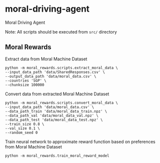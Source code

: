 # moral-driving-agent
Moral Driving Agent

Note: All scripts should be executed from `src/` directory

## Moral Rewards
Extract data from Moral Machine Dataset
```
python -m moral_rewards.scripts.extract_moral_data \
--input_data_path 'data/SharedResponses.csv' \
--output_data_path 'data/moral_data.csv' \
--countries 'SGP' \
--chunksize 100000
```

Convert data from extracted Moral Machine Dataset
```
python -m moral_rewards.scripts.convert_moral_data \
--input_data_path 'data/moral_data.csv' \
--data_path_train 'data/moral_data_train.npz' \
--data_path_val 'data/moral_data_val.npz' \
--data_path_test 'data/moral_data_test.npz' \
--train_size 0.8 \
--val_size 0.1 \
--random_seed 0
```

Train neural network to approximate reward function based on preferences from Moral Machine Dataset
```
python -m moral_rewards.train_moral_reward_model
```
